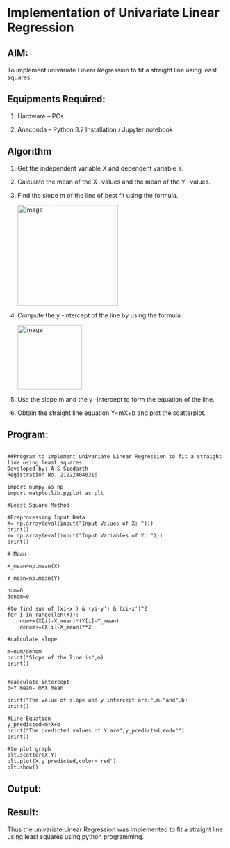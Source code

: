 # Implementation of Univariate Linear Regression

## AIM:

To implement univariate Linear Regression to fit a straight line using least squares.

## Equipments Required:

1. Hardware – PCs
   
2. Anaconda – Python 3.7 Installation / Jupyter notebook

## Algorithm

1. Get the independent variable X and dependent variable Y.
   
2. Calculate the mean of the X -values and the mean of the Y -values.
   
3. Find the slope m of the line of best fit using the formula.
   
    <img width="231" alt="image" src="https://user-images.githubusercontent.com/93026020/192078527-b3b5ee3e-992f-46c4-865b-3b7ce4ac54ad.png">

4. Compute the y -intercept of the line by using the formula:
   
    <img width="148" alt="image" src="https://user-images.githubusercontent.com/93026020/192078545-79d70b90-7e9d-4b85-9f8b-9d7548a4c5a4.png">

5. Use the slope m and the y -intercept to form the equation of the line.
    
6. Obtain the straight line equation Y=mX+b and plot the scatterplot.

## Program:
```

##Program to implement univariate Linear Regression to fit a straight line using least squares.
Developed by: A S Siddarth
Registration No. 212224040316

import numpy as np
import matplotlib.pyplot as plt

#Least Square Method

#Preprocessing Input Data
X= np.array(eval(input("Input Values of X: ")))
print()
Y= np.array(eval(input("Input Variables of Y: ")))
print()

# Mean

X_mean=np.mean(X)

Y_mean=np.mean(Y)

num=0
denom=0

#to find sum of (xi-x') & (yi-y') & (xi-x')^2
for i in range(len(X)):
    num+=(X[i]-X_mean)*(Y[i]-Y_mean)
    denom+=(X[i]-X_mean)**2
    
#calculate slope

m=num/denom
print("Slope of the line is",m)
print()


#calculate intercept
b=Y_mean- m*X_mean

print("The value of slope and y intercept are:",m,"and",b)
print()

#Line Equation
y_predicted=m*X+b
print("The predicted values of Y are",y_predicted,end="")
print()

#to plot graph
plt.scatter(X,Y)
plt.plot(X,y_predicted,color='red')
plt.show()

```

## Output:



## Result:
Thus the univariate Linear Regression was implemented to fit a straight line using least squares using python programming.
